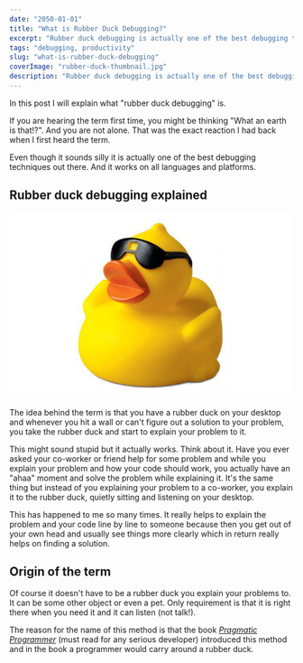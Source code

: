 ```yaml
---
date: "2050-01-01"
title: "What is Rubber Duck Debugging?"
excerpt: "Rubber duck debugging is actually one of the best debugging techniques out there. And it works on all languages and platforms."
tags: "debugging, productivity"
slug: "what-is-rubber-duck-debugging"
coverImage: "rubber-duck-thumbnail.jpg"
description: "Rubber duck debugging is actually one of the best debugging techniques out there. And it works on all languages and platforms."
---
```


In this post I will explain what "rubber duck debugging" is.

If you are hearing the term first time, you might be thinking "What an earth is that!?". And you are not alone. That was the exact reaction I had back when I first heard the term.

Even though it sounds silly it is actually one of the best debugging techniques out there. And it works on all languages and platforms.

## Rubber duck debugging explained

![rubber duck debugging](./images/rubber-duck-sunglasses.jpg)

The idea behind the term is that you have a rubber duck on your desktop and whenever you hit a wall or can't figure out a solution to your problem, you take the rubber duck and start to explain your problem to it.

This might sound stupid but it actually works. Think about it. Have you ever asked your co-worker or friend help for some problem and while you explain your problem and how your code should work, you actually have an "ahaa" moment and solve the problem while explaining it. It's the same thing but instead of you explaining your problem to a co-worker, you explain it to the rubber duck, quietly sitting and listening on your desktop.

This has happened to me so many times. It really helps to explain the problem and your code line by line to someone because then you get out of your own head and usually see things more clearly which in return really helps on finding a solution.

## Origin of the term

Of course it doesn't have to be a rubber duck you explain your problems to. It can be some other object or even a pet. Only requirement is that it is right there when you need it and it can listen (not talk!).

The reason for the name of this method is that the book _[Pragmatic Programmer](https://amzn.to/3a7WJZN)_ (must read for any serious developer) introduced this method and in the book a programmer would carry around a rubber duck.
